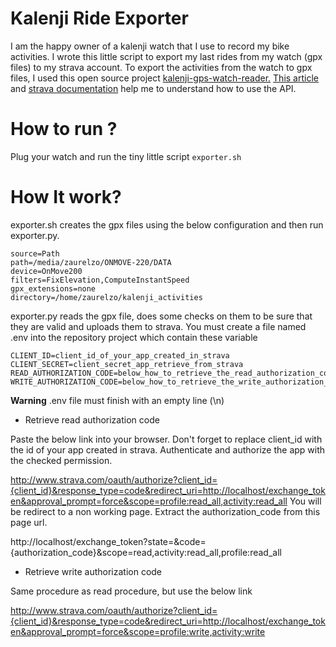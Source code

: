# Kalenji Ride Exporter
I am the happy owner of a kalenji watch that I use to record my bike activities.
I wrote this little script to export my last rides from my watch (gpx files) to my strava account. 
To export the activities from the watch to gpx files, I used this open source project [kalenji-gps-watch-reader.](https://github.com/ColinPitrat/kalenji-gps-watch-reader) 
[This article](https://medium.com/swlh/using-python-to-connect-to-stravas-api-and-analyse-your-activities-dummies-guide-5f49727aac86) 
and [strava documentation]( https://developers.strava.com/docs/reference/) help me to understand how to use the API.

# How to run ?
Plug your watch and run the tiny little script ```exporter.sh```

# How It work?
exporter.sh creates the gpx files using the below configuration and then run exporter.py.
```
source=Path
path=/media/zaurelzo/ONMOVE-220/DATA
device=OnMove200
filters=FixElevation,ComputeInstantSpeed
gpx_extensions=none
directory=/home/zaurelzo/kalenji_activities
```
exporter.py reads the gpx file, does some checks on them to be sure that they are valid and uploads them to strava. 
You must create a file named .env into the repository project which contain these variable
```
CLIENT_ID=client_id_of_your_app_created_in_strava
CLIENT_SECRET=client_secret_app_retrieve_from_strava
READ_AUTHORIZATION_CODE=below_how_to_retrieve_the_read_authorization_code
WRITE_AUTHORIZATION_CODE=below_how_to_retrieve_the_write_authorization_code

``` 
**Warning** .env file must finish with an empty line (\n)

* Retrieve read authorization code

Paste the below link into your browser. Don't forget to replace client_id with the id of your app created in strava.
Authenticate and authorize the app with the checked permission.

http://www.strava.com/oauth/authorize?client_id={client_id}&response_type=code&redirect_uri=http://localhost/exchange_token&approval_prompt=force&scope=profile:read_all,activity:read_all
You will be redirect to a non working page. Extract the authorization_code from this page url.

 http://localhost/exchange_token?state=&code={authorization_code}&scope=read,activity:read_all,profile:read_all

* Retrieve write authorization code 

Same procedure as read procedure, but use the below link

http://www.strava.com/oauth/authorize?client_id={client_id}&response_type=code&redirect_uri=http://localhost/exchange_token&approval_prompt=force&scope=profile:write,activity:write
